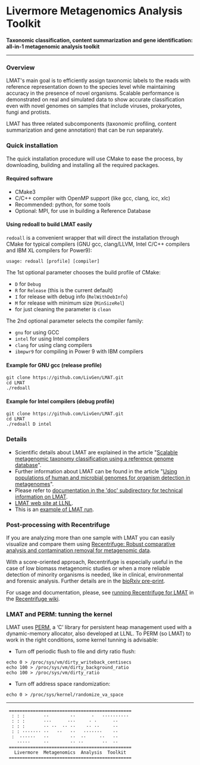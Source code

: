 # Livermore  Metagenomics  Analysis  Toolkit
**Taxonomic classification, content summarization
 and gene identification: all-in-1 metagenomic analysis toolkit**
___
### Overview

LMAT's main goal is to efficiently assign taxonomic labels to the reads with reference representation down to the species level while maintaining accuracy in the presence of novel organisms. Scalable performance is demonstrated on real and simulated data to show accurate classification even with novel genomes on samples that include viruses, prokaryotes, fungi and protists.

LMAT has three related subcomponents (taxonomic profiling, content summarization and gene annotation) that can be run separately.

### Quick installation

The quick installation procedure will use CMake to ease the process, by downloading, building and installing all the required packages.

#### Required software

* CMake3
* C/C++ compiler with OpenMP support (like gcc, clang, icc, xlc)
* Recommended: python, for some tools
* Optional: MPI, for use in building a Reference Database

#### Using redoall to build LMAT easily

``redoall`` is a convenient wrapper that will direct the installation through CMake for typical compilers (GNU gcc, clang/LLVM, Intel C/C++ compilers and IBM XL compilers for Power9):
```
usage: redoall [profile] [compiler]
```

The 1st optional parameter chooses the build profile of CMake:
* ``D`` for ``Debug``
* ``R`` for ``Release`` (this is the current default)
* ``I`` for release with debug info (``RelWithDebInfo``)
* ``M`` for release with minimum size (``MinSizeRel``)
* for just cleaning the parameter is ``clean``

The 2nd optional parameter selects the compiler family:
*  ``gnu`` for using GCC
*  ``intel`` for using Intel compilers
*  ``clang`` for using clang compilers
*  ``ibmpwr9`` for compiling in Power 9 with IBM compilers

#### Example for GNU gcc (release profile)

```
git clone https://github.com/LivGen/LMAT.git
cd LMAT
./redoall
```

#### Example for Intel compilers (debug profile)

```
git clone https://github.com/LivGen/LMAT.git
cd LMAT
./redoall D intel
```


### Details

* Scientific details about LMAT are explained in the article "[Scalable metagenomic taxonomy classification using a reference genome database](https://doi.org/10.1093/bioinformatics/btt389)".
* Further information about LMAT can be found in the article "[Using populations of human and microbial genomes for organism detection in metagenomes](https://doi.org/10.1101/gr.184879.114)".
* Please refer to [documentation in the 'doc' subdirectory
  for technical information on LMAT](https://rawgit.com/LivGen/LMAT/master/doc/lmat-doc/index.html).
* [LMAT web site at LLNL](https://computation.llnl.gov/projects/livermore-metagenomics-analysis-toolkit).
* This is an [example of LMAT run](https://sourceforge.net/p/lmat/wiki/Example%20LMAT%20Run/).

### Post-processing with Recentrifuge

If you are analyzing more than one sample with LMAT you can easily visualize and compare them using [Recentrifuge: Robust comparative analysis and contamination removal for metagenomic data](https://github.com/khyox/recentrifuge).

With a score-oriented approach, Recentrifuge is especially useful in the case of low biomass metagenomic studies or when a more reliable detection of minority organisms is needed, like in clinical, environmental and forensic analysis. Further details are in the [bioRxiv pre-print](https://doi.org/10.1101/190934).

For usage and documentation, please, see [running Recentrifuge for LMAT](https://github.com/khyox/recentrifuge/wiki/Running-recentrifuge-for-LMAT) in the [Recentrifuge wiki](https://github.com/khyox/recentrifuge/wiki/). 

### LMAT and PERM: tunning the kernel

LMAT uses [PERM](https://computation.llnl.gov/projects/memory-centric-architectures/perm), a ‘C’ library for persistent heap management used with a dynamic-memory allocator, also developed at LLNL. To PERM (so LMAT) to work in the right conditions, some kernel tunning is advisable:

* Turn off periodic flush to file and dirty ratio flush:
```
echo 0 > /proc/sys/vm/dirty_writeback_centisecs
echo 100 > /proc/sys/vm/dirty_background_ratio
echo 100 > /proc/sys/vm/dirty_ratio
```
* Turn off address space randomization:
```
echo 0 > /proc/sys/kernel/randomize_va_space 
```
___

```
 ==============================================
  : : :       ··        ··      ·   ·········· 
  : : :       ···      ···     · ·      ··     
  : : :       ·· ··  ·· ··    ·· ··     ··     
  : : ······· ··   ··   ··   ·······    ··     
  :  ······   ··        ··  ··     ··   ··     
    ·····     ··        ·· ··       ··  ··     
 ==============================================
   Livermore  Metagenomics  Analysis  Toolkit  
 ==============================================
```
